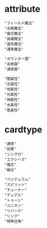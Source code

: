 # attribute
```
"フィールド魔法"
"永続魔法"
"儀式魔法"
"装備魔法"
"速攻魔法"
"通常魔法"

"カウンター罠"
"永続罠"
"通常罠"

"闇属性"
"炎属性"
"地属性"
"光属性"
"神属性"
"水属性"
"風属性"
```

# cardtype
```
"通常"
"効果"
"シンクロ"
"エクシーズ"
"儀式"
"融合"

"ペンデュラム"
"スピリット"
"チューナー"
"デュアル"
"トゥーン"
"ユニオン"
"リバース"
"リンク"
"特殊召喚"
```

